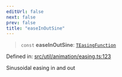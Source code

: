```yaml
---
editUrl: false
next: false
prev: false
title: "easeInOutSine"
---
```


> `const` **easeInOutSine**: [`TEasingFunction`](/api/fabric/namespaces/util/type-aliases/teasingfunction/)

Defined in: [src/util/animation/easing.ts:123](https://github.com/fabricjs/fabric.js/blob/9a792f4b7b8031f02ec7ea4ce8c99f810e45cfec/src/util/animation/easing.ts#L123)

Sinusoidal easing in and out
